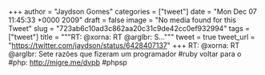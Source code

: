 
+++
author = "Jaydson Gomes"
categories = ["tweet"]
date = "Mon Dec 07 11:45:33 +0000 2009"
draft = false
image = "No media found for this Tweet"
slug = "723ab6c10ad3c862aa20c31c9de42cc0ef932994"
tags = ["tweet"]
title = """RT: @xorna: RT @arglbr: S..."""
tweet = true
tweet_url = "https://twitter.com/jaydson/status/6428407137"
+++
RT: @xorna: RT @arglbr: Sete razões que fizeram um programador #ruby voltar para o #php: http://migre.me/dvpb #phpsp
